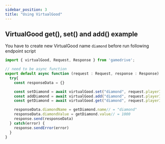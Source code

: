 ```yaml
---
sidebar_position: 3
title: "Using VirtualGood"
---
```


## VirtualGood get(), set() and add() example

You have to create new VirtualGood name `diamond` before run following endpoint script

```ts title="endpoint: getSetAddVirtualGood"
import { virtualGood, Request, Response } from 'gamedrive';

// need to be async function
export default async function (request : Request, response : Response) {
  try{
    const responseData = {}

    const setDiamond = await virtualGood.set("diamond", request.playerId, 999)
    const addDiamond = await virtualGood.add("diamond", request.playerId, 1)
    const getDiamond = await virtualGood.get("diamond", request.playerId)

    responseData.diamondName = getDiamond.name// = "diamond"
    responseData.diamondValue = getDiamond.value// = 1000
    response.send(responseData)
  } catch(error) {
    response.sendError(error)
  }
}
```